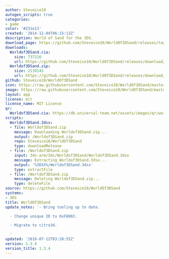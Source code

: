 ```yaml
---
author: Steveice10
autogen_scripts: true
categories:
- game
color: '#231e13'
created: '2014-12-04T06:15:13Z'
description: World of Sand for the 3DS.
download_page: https://github.com/Steveice10/WorldOf3DSand/releases/tag/1.3.4
downloads:
  Worldof3DSand.cia:
    size: 737216
    url: https://github.com/Steveice10/WorldOf3DSand/releases/download/1.3.4/Worldof3DSand.cia
  Worldof3DSand.zip:
    size: 2139145
    url: https://github.com/Steveice10/WorldOf3DSand/releases/download/1.3.4/Worldof3DSand.zip
github: Steveice10/WorldOf3DSand
icon: https://raw.githubusercontent.com/Steveice10/WorldOf3DSand/master/meta/icon_3ds.png
image: https://raw.githubusercontent.com/Steveice10/WorldOf3DSand/master/meta/banner_3ds.png
layout: app
license: mit
license_name: MIT License
qr:
  Worldof3DSand.cia: https://db.universal-team.net/assets/images/qr/worldof3dsand.cia.png
scripts:
  Worldof3DSand.3dsx:
  - file: Worldof3DSand.zip
    message: Downloading Worldof3DSand.zip...
    output: /Worldof3DSand.zip
    repo: Steveice10/WorldOf3DSand
    type: downloadRelease
  - file: /Worldof3DSand.zip
    input: 3ds-arm/3ds/Worldof3DSand/Worldof3DSand.3dsx
    message: Extracting Worldof3DSand.3dsx...
    output: '%3DSX%/Worldof3DSand.3dsx'
    type: extractFile
  - file: /Worldof3DSand.zip
    message: Deleting Worldof3DSand.zip...
    type: deleteFile
source: https://github.com/Steveice10/WorldOf3DSand
systems:
- 3DS
title: WorldOf3DSand
update_notes: '- Bring tooling up to date.

  - Change unique ID to 0xF8002.

  - Migrate to citro3d.

  '
updated: '2016-07-12T03:28:55Z'
version: 1.3.4
version_title: 1.3.4
---
```

